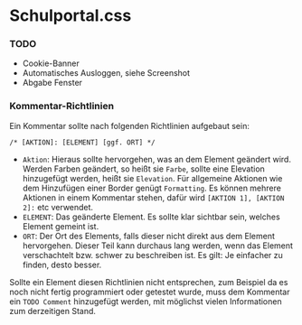 # Schulportal.css

### TODO

- Cookie-Banner
- Automatisches Ausloggen, siehe Screenshot
- Abgabe Fenster

### Kommentar-Richtlinien

Ein Kommentar sollte nach folgenden Richtlinien aufgebaut sein:
```
/* [AKTION]: [ELEMENT] [ggf. ORT] */
```
- `Aktion`: Hieraus sollte hervorgehen, was an dem Element geändert wird.
Werden Farben geändert, so heißt sie `Farbe`, sollte eine Elevation hinzugefügt werden, 
  heißt sie `Elevation`.
Für allgemeine Aktionen wie dem Hinzufügen einer Border genügt `Formatting`.
Es können mehrere Aktionen in einem Kommentar stehen, dafür wird `[AKTION 1], [AKTION 2]:` etc verwendet.
- `ELEMENT`: Das geänderte Element. Es sollte klar sichtbar sein, welches Element gemeint ist.
- `ORT`: Der Ort des Elements, falls dieser nicht direkt aus dem Element hervorgehen.
  Dieser Teil kann durchaus lang werden, wenn das Element verschachtelt bzw. schwer zu beschreiben ist. Es gilt: Je einfacher zu finden, desto besser.

Sollte ein Element diesen Richtlinien nicht entsprechen, zum Beispiel da es noch nicht fertig programmiert oder getestet wurde,
muss dem Kommentar ein `TODO Comment` hinzugefügt werden, mit möglichst vielen Informationen zum derzeitigen Stand.
